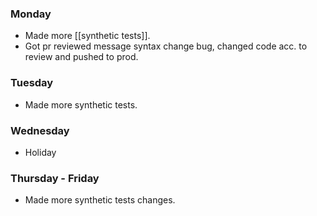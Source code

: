 ### Monday
- Made more [[synthetic tests]].
- Got pr reviewed message syntax change bug, changed code acc. to review and pushed to prod.
### Tuesday
- Made more synthetic tests.
### Wednesday
- Holiday
### Thursday - Friday
- Made more synthetic tests changes.
